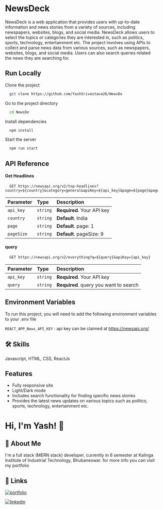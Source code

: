 
# NewsDeck

NewsDeck is a web application that provides users with up-to-date information and news stories from a variety of sources, including newspapers, websites, blogs, and social media. NewsDeck allows users to select the topics or categories they are interested in, such as politics, sports, technology, entertainment etc. The project involves using APIs to collect and parse news data from various sources, such as newspapers, websites, blogs, and social media. Users can also search queries related the news they are searching for.


## Run Locally

Clone the project

```bash
  git clone https://github.com/YashSrivastava26/NewsDo
```

Go to the project directory

```bash
  cd NewsDo
```

Install dependencies

```bash
  npm install
```

Start the server

```bash
  npm run start
```


## API Reference

#### Get Headlines

```http
  GET https://newsapi.org/v2/top-headlines?country=${country}&category=general&apiKey=${api_key}&page=${page}&pageSize=${pageSize}
```

| Parameter | Type     | Description                |
| :-------- | :------- | :------------------------- |
| `api_key` | `string` | **Required**. Your API key |
| `country` | `string` | **Default**. India         |
| `page`    | `string` | **Default**. page: 1       |
| `pageSize`| `string` | **Default**. pageSize: 9   |


#### query 

```http
  GET https://newsapi.org/v2/everything?q=${query}&apiKey={api_key}
```

| Parameter | Type     | Description                            |
| :-------- | :------- | :--------------------------------------|
| `api_key` | `string` | **Required**.  Your API key            |
| `query`   | `string` | **Required**. query you want to search |


## Environment Variables

To run this project, you will need to add the following environment variables to your .env file

`REACT_APP_News_API_KEY` : api key can be claimed at https://newsapi.org/


## 🛠 Skills
Javascript, HTML, CSS, ReactJs


## Features

- Fully responsive site
- Light/Dark mode
- Includes search functionality for finding specific news stories
- Provides the latest news updates on various topics such as politics, sports, technology, entertainment etc.
# Hi, I'm Yash! 👋


## 🚀 About Me
I'm a full stack (MERN stack) developer, currently in 6 semester at Kalinga Institute of Industrial Technology, Bhubaneswar. for more info you can visit my portfolio


## 🔗 Links
[![portfolio](https://img.shields.io/badge/my_portfolio-000?style=for-the-badge&logo=ko-fi&logoColor=white)](#)

[![linkedin](https://img.shields.io/badge/linkedin-0A66C2?style=for-the-badge&logo=linkedin&logoColor=white)](https://www.linkedin.com/in/yashsrivastava2603/)


